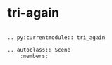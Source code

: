 # tri-again

```{eval-rst}

.. py:currentmodule:: tri_again

.. autoclass:: Scene
    :members:

```
